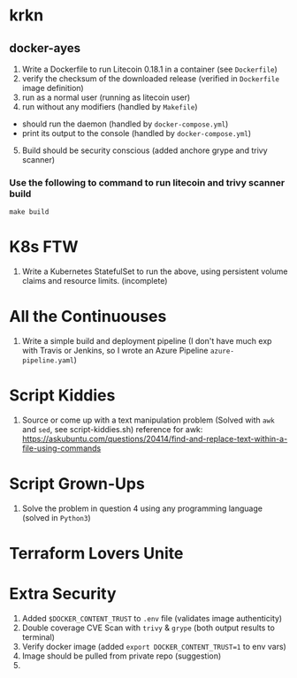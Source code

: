 # krkn

## docker-ayes
1. Write a Dockerfile to run Litecoin 0.18.1 in a container (see `Dockerfile`)
2. verify the checksum of the downloaded release (verified in `Dockerfile` image definition)
3. run as a normal user (running as litecoin user)
4. run without any modifiers (handled by `Makefile`)
 - should run the daemon (handled by `docker-compose.yml`)
 - print its output to the console (handled by `docker-compose.yml`)
5. Build should be security conscious (added anchore grype and trivy scanner)

### Use the following to command to run litecoin and trivy scanner build
`make build`

# K8s FTW

1. Write a Kubernetes StatefulSet to run the above, using persistent volume claims and resource limits. (incomplete)

# All the Continuouses
1. Write a simple build and deployment pipeline (I don't have much exp with Travis or Jenkins, so I wrote an Azure Pipeline `azure-pipeline.yaml`)

# Script Kiddies
1. Source or come up with a text manipulation problem (Solved with `awk` and `sed`, see script-kiddies.sh)
    reference for awk: https://askubuntu.com/questions/20414/find-and-replace-text-within-a-file-using-commands

# Script Grown-Ups
1. Solve the problem in question 4 using any programming language (solved in `Python3`)

# Terraform Lovers Unite

# Extra Security
1. Added `$DOCKER_CONTENT_TRUST` to `.env` file (validates image authenticity)
2. Double coverage CVE Scan with `trivy` & `grype` (both output results to terminal)
3. Verify docker image (added `export DOCKER_CONTENT_TRUST=1` to env vars)
4. Image should be pulled from private repo (suggestion)
5. 